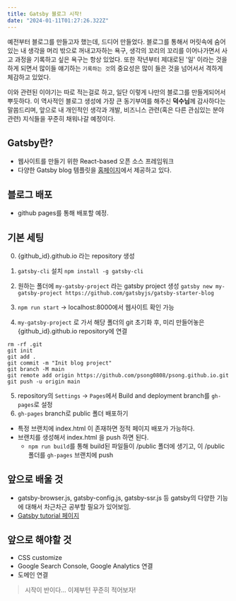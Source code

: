 ```yaml
---
title: Gatsby 블로그 시작!
date: "2024-01-11T01:27:26.322Z"
---
```


예전부터 블로그를 만들고자 했는데, 드디어 만들었다. 블로그를 통해서 머릿속에 숨어있는 내 생각을 머리 밖으로 꺼내고자하는 욕구, 생각의 꼬리의 꼬리를 이어나가면서 사고 과정을 기록하고 싶은 욕구는 항상 있었다. 또한 작년부터 제대로된 '일' 이라는 것을 하게 되면서 많이들 얘기하는 `기록하는 것`의 중요성은 많이 들은 것을 넘어서서 격하게 체감하고 있었다. 

이와 관련된 이야기는 따로 적는걸로 하고, 일단 이렇게 나만의 블로그를 만들게되어서 뿌듯하다. 이 역사적인 블로그 생성에 가장 큰 동기부여를 해주신 **덕수님**께 감사하다는 말씀드리며, 앞으로 내 개인적인 생각과 개발, 비즈니스 관련(혹은 다른 관심있는 분야 관련) 지식들을 꾸준히 채워나갈 예정이다.

## Gatsby란?
- 웹사이트를 만들기 위한 React-based 오픈 소스 프레임워크
- 다양한 Gatsby blog 템플릿을 [홈페이지](https://www.gatsbyjs.com/starters/)에서 제공하고 있다.

## 블로그 배포
- github pages를 통해 배포할 예정.

## 기본 세팅
0. {github_id}.github.io 라는 repository 생성
1. `gatsby-cli` 설치
`npm install -g gatsby-cli`

2. 원하는 폴더에 `my-gatsby-project` 라는 gatsby project 생성
`gatsby new my-gatsby-project https://github.com/gatsbyjs/gatsby-starter-blog`

3. `npm run start` -> localhost:8000에서 웹사이트 확인 가능

4.  `my-gatsby-project` 로 가서 해당 폴더의 git 초기화 후, 미리 만들어놓은 {github_id}.github.io repository에 연결
```
rm -rf .git
git init
git add .
git commit -m "Init blog project"
git branch -M main
git remote add origin https://github.com/psong0808/psong.github.io.git
git push -u origin main
```

5. repository의 `Settings` -> `Pages`에서 Build and deployment branch를 `gh-pages`로 설정
6. `gh-pages` branch로 public 폴더 배포하기
- 특정 브랜치에 index.html 이 존재하면 정적 페이지 배포가 가능하다.
- 브랜치를 생성해서 index.html 을 push 하면 된다.
	- `npm run build`를 통해 build된 파일들이 /public 폴더에 생기고, 이 /public 폴더를 `gh-pages` 브랜치에 push

## 앞으로 배울 것
- gatsby-browser.js, gatsby-config.js, gatsby-ssr.js 등 gatsby의 다양한 기능에 대해서 차근차근 공부할 필요가 있어보임.
- [Gatsby tutorial 페이지](https://www.gatsbyjs.com/docs/tutorial/getting-started/)

## 앞으로 해야할 것
- CSS customize
- Google Search Console, Google Analytics 연결
- 도메인 연결
 
> 시작이 반이다... 이제부턴 꾸준히 적어보자!